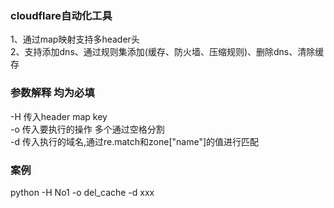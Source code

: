 ### cloudflare自动化工具
1、通过map映射支持多header头  
2、支持添加dns、通过规则集添加(缓存、防火墙、压缩规则)、删除dns、清除缓存

### 参数解释  均为必填
-H 传入header map key  
-o 传入要执行的操作 多个通过空格分割  
-d 传入执行的域名,通过re.match和zone["name"]的值进行匹配

### 案例
python -H No1 -o del_cache -d xxx